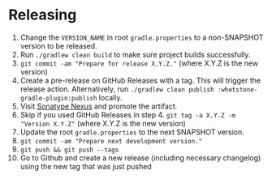 Releasing
========

1. Change the `VERSION_NAME` in root `gradle.properties` to a non-SNAPSHOT version to be released. 
2. Run `./gradlew clean build` to make sure project builds successfully.
3. `git commit -am "Prepare for release X.Y.Z."` (where X.Y.Z is the new version)
4. Create a pre-release on GitHub Releases with a tag. This will trigger the release action. Alternatively, run `./gradlew clean publish :whetstone-gradle-plugin:publish` locally.
5. Visit [Sonatype Nexus](https://s01.oss.sonatype.org/) and promote the artifact.
6. Skip if you used GitHub Releases in step 4. `git tag -a X.Y.Z -m "Version X.Y.Z"` (where X.Y.Z is the new version)
7. Update the root `gradle.properties` to the next SNAPSHOT version.
8. `git commit -am "Prepare next development version."`
9. `git push && git push --tags`
10. Go to Github and create a new release (including necessary changelog) using the new tag that was just pushed
